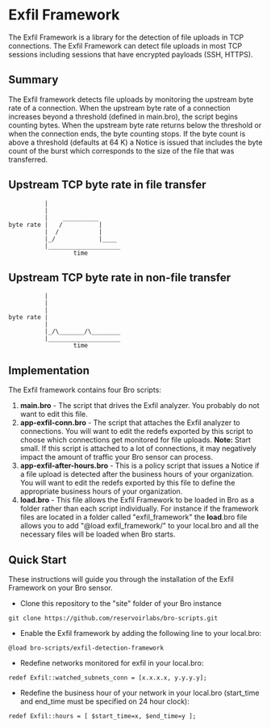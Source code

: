 Exfil Framework
=====
The Exfil Framework is a library for the detection of file uploads in TCP connections. The Exfil Framework can detect file uploads in 
most TCP sessions including sessions that have encrypted payloads (SSH, HTTPS). 

Summary
---------
The Exfil framework detects file uploads by monitoring the upstream byte rate of a connection. When the upstream byte rate of 
a connection increases beyond a threshold (defined in main.bro), the script begins counting bytes. When the upstream byte 
rate returns below the threshold or when the connection ends, the byte counting stops. If the byte count is above a threshold (defaults at 64 K)
a Notice is issued that includes the byte count of the burst which corresponds to the size of the file that was transferred.

Upstream TCP byte rate in file transfer
----------
```
          |
          |
          |    __________
byte rate |   /          |
          |  /           |
          |_/            |____
          |____________________
                  time
```
Upstream TCP byte rate in non-file transfer
---------
```
          |
          |
          |   
byte rate |   
          |  
          |_/\_______/\________
          |____________________
                  time
```
Implementation
---------
The Exfil framework contains four Bro scripts:

1. **main.bro** - The script that drives the Exfil analyzer. You probably do not want to edit this file.
2. **app-exfil-conn.bro** - The script that attaches the Exfil analyzer to connections. You will want to edit the redefs exported by this script to choose which connections get monitored for file uploads. **Note:** Start small. If this script is attached to a lot of connections, it may negatively impact the amount of traffic your Bro sensor can process.
3. **app-exfil-after-hours.bro** - This is a policy script that issues a Notice if a file upload is detected after the business hours of your organization. You will want to edit the redefs exported by this file to define the appropriate business hours of your organization.
4. **__load__.bro** - This file allows the Exfil Framework to be loaded in Bro as a folder rather than each script individually. For instance if the framework files are located in a folder called "exfil_framework" the __load__.bro file allows you to add "@load exfil_framework/" to your local.bro and all the necessary files will be loaded when Bro starts.


Quick Start
------------
These instructions will guide you through the installation of the Exfil Framework on your Bro sensor.

* Clone this repository to the "site" folder of your Bro instance
```
git clone https://github.com/reservoirlabs/bro-scripts.git
```
* Enable the Exfil framework by adding the following line to your local.bro:
```
@load bro-scripts/exfil-detection-framework
```
* Redefine networks monitored for exfil in your local.bro:
```
redef Exfil::watched_subnets_conn = [x.x.x.x, y.y.y.y]; 
```
* Redefine the business hour of your network in your local.bro (start_time and end_time must be specified on 24 hour clock):
```
redef Exfil::hours = [ $start_time=x, $end_time=y ];
```

